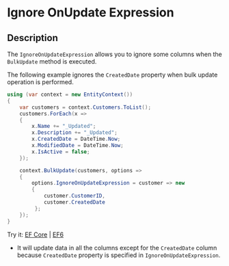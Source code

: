 # Ignore OnUpdate Expression

## Description

The `IgnoreOnUpdateExpression` allows you to ignore some columns when the `BulkUpdate` method is executed.

The following example ignores the `CreatedDate` property when bulk update operation is performed.

```csharp
using (var context = new EntityContext())
{	
    var customers = context.Customers.ToList();
    customers.ForEach(x => 
    { 
        x.Name += "_Updated"; 
        x.Description += "_Updated"; 
        x.CreatedDate = DateTime.Now; 
        x.ModifiedDate = DateTime.Now; 
        x.IsActive = false; 
    });

    context.BulkUpdate(customers, options => 
    {
        options.IgnoreOnUpdateExpression = customer => new 
        {
            customer.CustomerID,  
            customer.CreatedDate
         };
    });
}
```

Try it: [EF Core](https://dotnetfiddle.net/JdDCHB) | [EF6](https://dotnetfiddle.net/rKFA73)

 - It will update data in all the columns except for the `CreatedDate` column because `CreatedDate` property is specified in `IgnoreOnUpdateExpression`. 
